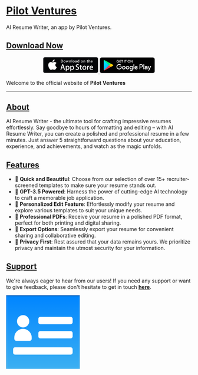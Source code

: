 # **[Pilot Ventures](https://ai-resume-builder.github.io/)**

AI Resume Writer, an app by Pilot Ventures.

## **[Download Now](https://apps.apple.com/ca/app/ai-resume-writer/id6463698204)**

<p align="center">
    <a href="https://apps.apple.com/ca/app/ai-resume-writer/id6463698204">
        <img src="https://raw.githubusercontent.com/AI-Resume-Builder/AI-Resume-Builder.github.io/main/get-apple-store.jpg" alt="Available on the App Store" width="150">
    </a>
    <a href="https://play.google.com/store/apps/details?id=com.wloo.airesume">
        <img src="https://raw.githubusercontent.com/AI-Resume-Builder/AI-Resume-Builder.github.io/main/get-play-store.jpg" alt="Available on Google Play" width="150">
    </a>
</p>

Welcome to the official website of **Pilot Ventures**

---

## **[About](https://ai-resume-builder.github.io/)**

AI Resume Writer - the ultimate tool for crafting impressive resumes effortlessly. Say goodbye to hours of formatting and editing – with AI Resume Writer, you can create a polished and professional resume in a few minutes. Just answer 5 straightforward questions about your education, experience, and achievements, and watch as the magic unfolds.

## **[Features](https://ai-resume-builder.github.io/)**

- 🌟 **Quick and Beautiful**: Choose from our selection of over 15+ recruiter-screened templates to make sure your resume stands out.
- 🤖 **GPT-3.5 Powered**: Harness the power of cutting-edge AI technology to craft a memorable job application.
- 📝 **Personalized Edit Feature**: Effortlessly modify your resume and explore various templates to suit your unique needs.
- 📄 **Professional PDFs**: Receive your resume in a polished PDF format, perfect for both printing and digital sharing.
- 🔄 **Export Options**: Seamlessly export your resume for convenient sharing and collaborative editing.
- 🔐 **Privacy First**: Rest assured that your data remains yours. We prioritize privacy and maintain the utmost security for your information.


## **[Support](https://ai-resume-builder.github.io/)**

We're always eager to hear from our users! If you need any support or want to give feedback, please don't hesitate to get in touch **[here](https://forms.gle/dkonS5PPThD3oqVB7)**.

<img src="https://raw.githubusercontent.com/AI-Resume-Builder/airesumewriter.github.io/main/Group%2040.png" width="200"> 

